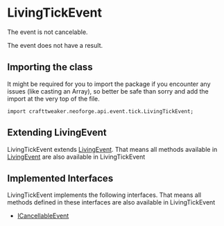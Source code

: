 # LivingTickEvent

The event is not cancelable.

The event does not have a result.

## Importing the class

It might be required for you to import the package if you encounter any issues (like casting an Array), so better be safe than sorry and add the import at the very top of the file.
```zenscript
import crafttweaker.neoforge.api.event.tick.LivingTickEvent;
```


## Extending LivingEvent

LivingTickEvent extends [LivingEvent](/neoforge/api/event/entity/living/LivingEvent). That means all methods available in [LivingEvent](/neoforge/api/event/entity/living/LivingEvent) are also available in LivingTickEvent

## Implemented Interfaces
LivingTickEvent implements the following interfaces. That means all methods defined in these interfaces are also available in LivingTickEvent

- [ICancellableEvent](/neoforge/api/event/ICancellableEvent)

